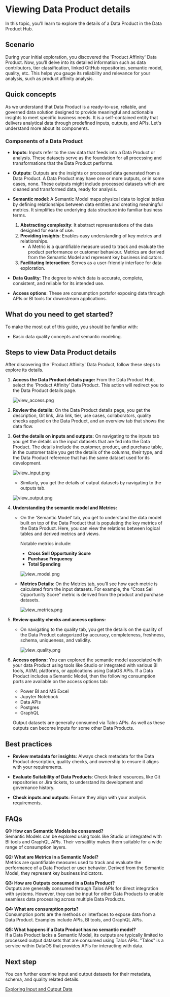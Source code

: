 # Viewing Data Product details

In this topic, you'll learn to explore the details of a Data Product in the Data Product Hub.

## Scenario

During your initial exploration, you discovered the 'Product Affinity' Data Product. Now, you’ll delve into its detailed information such as data contributors, tier classification, linked GitHub repositories, semantic model, quality, etc. This helps you gauge its reliability and relevance for your analysis, such as product affinity analysis.

## Quick concepts


As we understand that Data Product is a ready-to-use, reliable, and governed data solution designed to provide meaningful and actionable insights to meet specific business needs. It is a self-contained entity that delivers analytical data through predefined inputs, outputs, and APIs. Let's understand more about its components.

### **Components of a Data Product**

- **Inputs**: Inputs refer to the raw data that feeds into a Data Product or analysis. These datasets serve as the foundation for all processing and transformations that the Data Product performs.

- **Outputs**: Outputs are the insights or processed data generated from a Data Product. A Data Product may have one or more outputs, or in some cases, none. These outputs might include processed datasets which are cleaned and transformed data, ready for analysis.

- **Semantic model**: A Semantic Model maps physical data to logical tables by defining relationships between data entities and creating meaningful metrics. It simplifies the underlying data structure into familiar business terms.

    1. **Abstracting complexity**:  It abstract representations of the data designed for ease of use.
    2. **Providing insights**: Enables easy understanding of key metrics and relationships. 
       - A Metric is a quantifiable measure used to track and evaluate the product performance or customer behaviour. Metrics are  derived from the Semantic Model and represent key business indicators.
    3. **Facilitating Interaction**: Serves as a user-friendly interface for data exploration.

- **Data Quality**: The degree to which data is accurate, complete, consistent, and reliable for its intended use.

- **Access options**: These are consumption portsfor exposing data through APIs or BI tools for downstream applications.

## What do you need to get started?

To make the most out of this guide, you should be familiar with:

- Basic data quality concepts and semantic modeling.

## Steps to view Data Product details

After discovering the 'Product Affinity' Data Product, follow these steps to explore its details.

1. **Access the Data Product details page:** From the Data Product Hub, select the 'Product Affinity' Data Product. This action will redirect you to the Data Product details page.
    
    ![view_access.png](/learn/dp_consumer_learn_track/view_dp_info/view_access.png)
    
2. **Review the details:** On the Data Product details page, you get the description, Git link, Jira link, tier, use cases, collaborators, quality checks applied on the Data Product, and an overview tab that shows the data flow.

3. **Get the details on inputs and outputs:** On navigating to the inputs tab you get the details on the input datasets that are fed into the Data Product. The details include the customer, product, and purchase table, in the customer table you get the details of the columns, their type, and the Data Product reference that has the same dataset used for its development.
    
    ![view_input.png](/learn/dp_consumer_learn_track/view_dp_info/view_input.png)
    
    - Similarly, you get the details of output datasets by navigating to the outputs tab.
    
    ![view_output.png](/learn/dp_consumer_learn_track/view_dp_info/view_output.png)
    
4. **Understanding the semantic model and Metrics:**
    - On the 'Semantic Model' tab, you get to understand the data model built on top of the Data Product that is populating the key metrics of the Data Product. Here, you can view the relations between logical tables and derived metrics and views.
        
        Notable metrics include:
        
        - **Cross Sell Opportunity Score**
        - **Purchase Frequency**
        - **Total Spending**
        
        ![view_model.png](/learn/dp_consumer_learn_track/view_dp_info/view_model.png)
        
    - **Metrics Details**: On the Metrics tab, you’ll see how each metric is calculated from the input datasets. For example, the “Cross Sell Opportunity Score” metric is derived from the product and purchase datasets.
        
        ![view_metrics.png](/learn/dp_consumer_learn_track/view_dp_info/view_metrics.png)
        
5. **Review quality checks and access options:** 
    - On navigating to the quality tab, you get the details on the quality of the Data Product categorized by accuracy, completeness, freshness, schema, uniqueness, and validity.
        
        ![view_quality.png](/learn/dp_consumer_learn_track/view_dp_info/view_quality.png)
        
6. **Access options:**
    You can explored the semantic model associated with your data Product using tools like Studio or integrated with various BI tools, AI/ML platforms, or applications using DataOS APIs. If a Data Product includes a Semantic Model, then the following consumption ports are available on  the access options tab:

    - Power BI and MS Excel
    - Jupyter Notebook
    - Data APIs
    - Postgres
    - GraphQL

    Output datasets are generally consumed via Talos APIs. As well as these outputs can become inputs for some other Data Products.


## Best practices

- **Review metadata for insights**: Always check metadata for the Data Product description, quality checks, and ownership to ensure it aligns with your requirements.

- **Evaluate Suitability of Data Products**: Check linked resources, like Git repositories or Jira tickets, to understand its development and governance history.

- **Check inputs and outputs**: Ensure they align with your analysis requirements.

## FAQs

**Q1: How can Semantic Models be consumed?**  
Semantic Models can be explored using tools like Studio or integrated with BI tools and GraphQL APIs. Their versatility makes them suitable for a wide range of consumption layers.

**Q2: What are Metrics in a Semantic Model?**  
Metrics are quantifiable measures used to track and evaluate the performance of a Data Product or user behavior. Derived from the Semantic Model, they represent key business indicators.

**Q3: How are Outputs consumed in a Data Product?**  
Outputs are generally consumed through Talos APIs for direct integration with systems. However, they can be input for other Data Products to enable seamless data processing across multiple Data Products.

**Q4: What are consumption ports?**  
Consumption ports are the methods or interfaces to expose data from a Data Product. Examples include APIs, BI tools, and GraphQL APIs.

**Q5: What happens if a Data Product has no semantic model?**  
If a Data Product lacks a Semantic Model, its outputs are typically limited to processed output datasets that are consumed using Talos APIs. "Talos" is a service within DataOS that provides APIs for interacting with data.


## Next step

You can further examine input and output datasets for their metadata, schema, and quality related details.

[Exploring Input and Output Data](/learn/dp_consumer_learn_track/eval_io_datasets/)